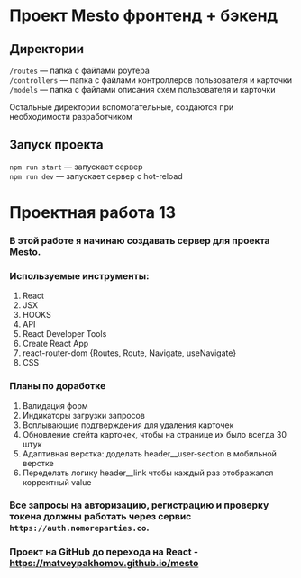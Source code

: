# Проект Mesto фронтенд + бэкенд

## Директории

`/routes` — папка с файлами роутера  
`/controllers` — папка с файлами контроллеров пользователя и карточки   
`/models` — папка с файлами описания схем пользователя и карточки  
  
Остальные директории вспомогательные, создаются при необходимости разработчиком

## Запуск проекта

`npm run start` — запускает сервер   
`npm run dev` — запускает сервер с hot-reload


# Проектная работа 13
### В этой работе я начинаю создавать сервер для проекта Mesto.
### Используемые инструменты:
1. React
2. JSX
3. HOOKS
4. API
5. React Developer Tools
6. Create React App
7. react-router-dom {Routes, Route, Navigate, useNavigate}
8. CSS

### Планы по доработке
1. Валидация форм
2. Индикаторы загрузки запросов
3. Всплывающие подтверждения для удаления карточек
4. Обновление стейта карточек, чтобы на странице их было всегда 30 штук
5. Адаптивная верстка: доделать header__user-section в мобильной верстке
6. Переделать логику header__link чтобы каждый раз отображался корректный value

### Все запросы на авторизацию, регистрацию и проверку токена должны работать через сервис `https://auth.nomoreparties.co`.

### Проект на GitHub до перехода на React - https://matveypakhomov.github.io/mesto
